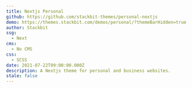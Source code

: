 ```yaml
---
title: Nextjs Personal
github: https://github.com/stackbit-themes/personal-nextjs
demo: https://themes.stackbit.com/demos/personal/?themeBarHidden=true
author: Stackbit
ssg:
  - Next
cms:
  - No CMS
css:
  - SCSS
date: 2021-07-22T09:00:00.000Z
description: A Nextjs theme for personal and business websites.
stale: false
---
```

